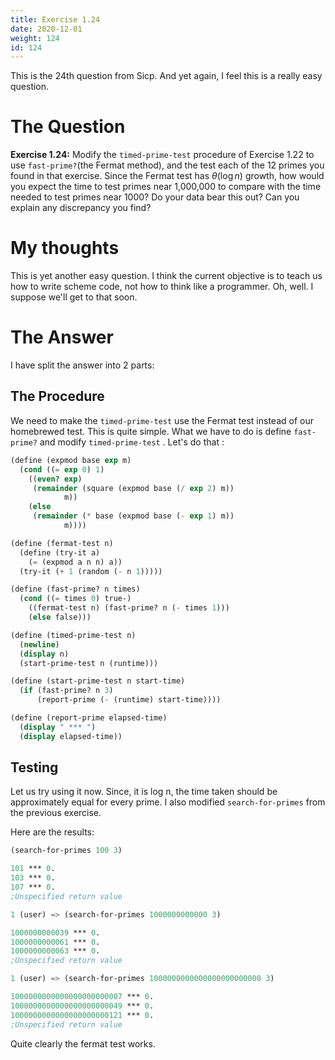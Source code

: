 ```yaml
---
title: Exercise 1.24
date: 2020-12-01
weight: 124
id: 124
---
```


This is the 24th question from Sicp. And yet again, I feel this is a
really easy question.

# The Question

**Exercise 1.24:** Modify the `timed-prime-test` procedure of Exercise
1.22 to use `fast-prime?`(the Fermat method), and the test each of the
12 primes you found in that exercise. Since the Fermat test has
$\theta(\log n)$ growth, how would you expect the time to test primes
near 1,000,000 to compare with the time needed to test primes near
1000? Do your data bear this out? Can you explain any discrepancy you
find?

# My thoughts

This is yet another easy question. I think the current objective is to
teach us how to write scheme code, not how to think like a
programmer. Oh, well. I suppose we'll get to that soon.

# The Answer

I have split the answer into 2 parts:

## The Procedure

We need to make the `timed-prime-test` use the Fermat test instead of
our homebrewed test. This is quite simple. What we have to do is
define `fast-prime?` and modify `timed-prime-test` . Let's do that :

```scheme
(define (expmod base exp m)
  (cond ((= exp 0) 1)
	((even? exp)
	 (remainder (square (expmod base (/ exp 2) m))
		    m))
	(else
	 (remainder (* base (expmod base (- exp 1) m))
		    m))))

(define (fermat-test n)
  (define (try-it a)
    (= (expmod a n n) a))
  (try-it (+ 1 (random (- n 1)))))

(define (fast-prime? n times)
  (cond ((= times 0) true-)
	((fermat-test n) (fast-prime? n (- times 1)))
	(else false)))

(define (timed-prime-test n)
  (newline)
  (display n)
  (start-prime-test n (runtime)))

(define (start-prime-test n start-time)
  (if (fast-prime? n 3)
      (report-prime (- (runtime) start-time))))

(define (report-prime elapsed-time)
  (display " *** ")
  (display elapsed-time))

```

## Testing

Let us try using it now. Since, it is log n, the time taken should be
approximately equal for every prime. I also modified
`search-for-primes` from the previous exercise.

Here are the results:

```scheme
(search-for-primes 100 3)

101 *** 0.
103 *** 0.
107 *** 0.
;Unspecified return value

1 (user) => (search-for-primes 1000000000000 3)

1000000000039 *** 0.
1000000000061 *** 0.
1000000000063 *** 0.
;Unspecified return value

1 (user) => (search-for-primes 1000000000000000000000000 3)

1000000000000000000000007 *** 0.
1000000000000000000000049 *** 0.
1000000000000000000000121 *** 0.
;Unspecified return value
```

Quite clearly the fermat test works.
